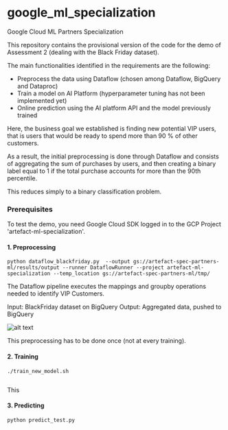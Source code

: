 # google_ml_specialization
Google Cloud ML Partners Specialization

This repository contains the provisional version of the code for the demo of Assessment 2 (dealing with the Black Friday dataset).

The main functionalities identified in the requirements are the following:

* Preprocess the data using Dataflow (chosen among Dataflow, BigQuery and Dataproc)
* Train a model on AI Platform (hyperparameter tuning has not been implemented yet)
* Online prediction using the AI platform API and the model previously trained


Here, the business goal we established is finding new potential VIP users, that is users that would be ready to spend more than 90 % of other customers.

As a result, the initial preprocessing is done through Dataflow and consists of aggregating the sum of purchases by users, and then creating a binary label equal to 1 if the total purchase accounts for more than the 90th percentile.

This reduces simply to a binary classification problem.

### Prerequisites

To test the demo, you need Google Cloud SDK logged in to the GCP Project 'artefact-ml-specialization'.

#### 1. Preprocessing

```
python dataflow_blackfriday.py  --output gs://artefact-spec-partners-ml/results/output --runner DataflowRunner --project artefact-ml-specialization --temp_location gs://artefact-spec-partners-ml/tmp/
```
The Dataflow pipeline executes the mappings and groupby operations needed to identify VIP Customers.

Input: BlackFriday dataset on BigQuery
Output: Aggregated data, pushed to BigQuery

![alt text](https://drive.google.com/uc?export=view&id=1FQ_Z080exLG8cI0PFxln7nNIBzQEfaWo)


This preprocessing has to be done once (not at every training).

#### 2. Training

```
./train_new_model.sh 


```
This 
#### 3. Predicting

```
python predict_test.py
```


